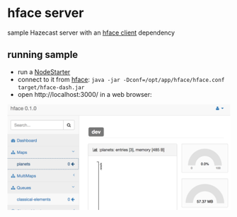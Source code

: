 # hface server

sample Hazecast server with an [hface client](https://github.com/tolitius/hface) dependency

## running sample

* run a [NodeStarter](src/main/java/org/hface/NodeStarter.java)
* connect to it from [hface](https://github.com/tolitius/hface): `java -jar -Dconf=/opt/app/hface/hface.conf target/hface-dash.jar`
* open http://localhost:3000/ in a web browser:

![hface server](doc/img/hface-server-test.png)
